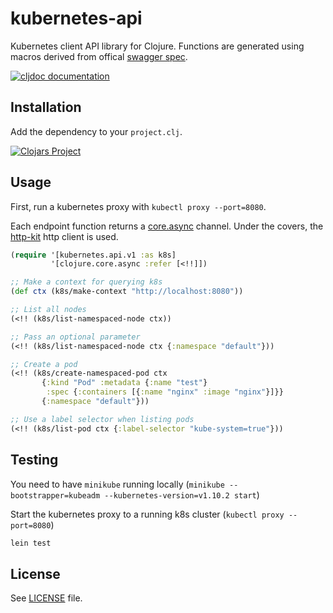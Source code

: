 # kubernetes-api

Kubernetes client API library for Clojure. Functions are generated using macros derived from offical [swagger spec](http://kubernetes.io/swagger-spec/api/v1).

[![cljdoc documentation](https://cljdoc.org/badge/nubank/kubernetes-api)](https://cljdoc.org/d/nubank/kubernetes-api/)

## Installation

Add the dependency to your `project.clj`.

[![Clojars Project](https://img.shields.io/clojars/v/nubank/kubernetes-api.svg)](https://clojars.org/nubank/kubernetes-api)

## Usage

First, run a kubernetes proxy with `kubectl proxy --port=8080`.

Each endpoint function returns a [core.async](https://github.com/clojure/core.async) channel. Under the covers, the [http-kit](https://www.http-kit.org) http client is used.

```clojure
(require '[kubernetes.api.v1 :as k8s]
         '[clojure.core.async :refer [<!!]])

;; Make a context for querying k8s
(def ctx (k8s/make-context "http://localhost:8080"))

;; List all nodes
(<!! (k8s/list-namespaced-node ctx))

;; Pass an optional parameter
(<!! (k8s/list-namespaced-node ctx {:namespace "default"}))

;; Create a pod
(<!! (k8s/create-namespaced-pod ctx
       {:kind "Pod" :metadata {:name "test"}
        :spec {:containers [{:name "nginx" :image "nginx"}]}}
       {:namespace "default"}))

;; Use a label selector when listing pods
(<!! (k8s/list-pod ctx {:label-selector "kube-system=true"}))
```

## Testing

You need to have `minikube` running locally (`minikube --bootstrapper=kubeadm --kubernetes-version=v1.10.2 start`)

Start the kubernetes proxy to a running k8s cluster (`kubectl proxy --port=8080`)

```bash
lein test
```

## License

See [LICENSE](LICENSE) file.
